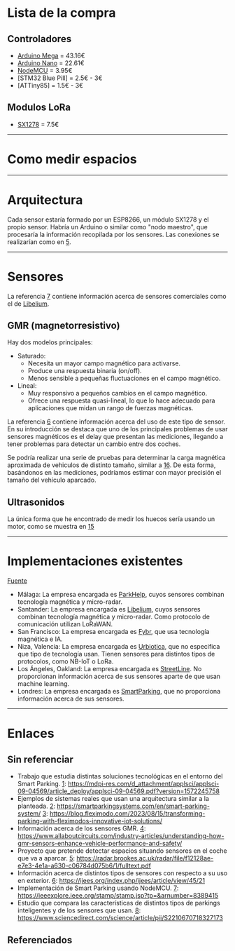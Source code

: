 # Lista de la compra
## Controladores
- [Arduino Mega][1] = 43.16€
- [Arduino Nano][2] = 22.61€
- [NodeMCU][3] = 3.95€
- [STM32 Blue Pill] = 2.5€ - 3€
- [ATTiny85] = 1.5€ - 3€

## Modulos LoRa
- [SX1278][4] = 7.5€

---

# Como medir espacios


---

# Arquitectura
Cada sensor estaría formado por un ESP8266, un módulo SX1278 y el propio sensor. Habría un Arduino o similar como "nodo maestro", que procesaría la información recopilada por los sensores. Las conexiones se realizarían como en [5][5].

---

# Sensores
La referencia [7][7] contiene información acerca de sensores comerciales como el de [Libelium][10].

## GMR (magnetorresistivo)
Hay dos modelos principales:
- Saturado:
    - Necesita un mayor campo magnético para activarse.
    - Produce una respuesta binaria (on/off).
    - Menos sensible a pequeñas fluctuaciones en el campo magnético.
- Lineal:
    - Muy responsivo a pequeños cambios en el campo magnético.
    - Ofrece una respuesta quasi-lineal, lo que lo hace adecuado para aplicaciones que midan un rango de fuerzas magnéticas.

La referencia [6][6] contiene información acerca del uso de este tipo de sensor. En su introducción se destaca que uno de los principales problemas de usar sensores magnéticos es el delay que presentan las mediciones, llegando a tener problemas para detectar un cambio entre dos coches.

Se podría realizar una serie de pruebas para determinar la carga magnética aproximada de vehiculos de distinto tamaño, similar a [16][16]. De esta forma, basándonos en las mediciones, podríamos estimar con mayor precisión el tamaño del vehículo aparcado.

## Ultrasonidos

La única forma que he encontrado de medir los huecos sería usando un motor, como se muestra en [15][15]

---

# Implementaciones existentes
[Fuente][8]

- Málaga: La empresa encargada es [ParkHelp][9], cuyos sensores combinan tecnología magnética y micro-radar.
- Santander: La empresa encargada es [Libelium][10], cuyos sensores combinan tecnología magnética y micro-radar. Como protocolo de comunicación utilizan LoRaWAN.
- San Francisco: La empresa encargada es [Fybr][11], que usa tecnología magnética e IA.
- Niza, Valencia: La empresa encargada es [Urbiotica][12], que no especifica que tipo de tecnología usan. Tienen sensores para distintos tipos de protocolos, como NB-IoT o LoRa.
- Los Ángeles, Oakland: La empresa encargada es [StreetLine][13]. No proporcionan información acerca de sus sensores aparte de que usan machine learning.
- Londres: La empresa encargada es [SmartParking][14], que no proporciona información acerca de sus sensores.

---

# Enlaces
## Sin referenciar
- Trabajo que estudia distintas soluciones tecnológicas en el entorno del Smart Parking.
    [1]: <https://mdpi-res.com/d_attachment/applsci/applsci-09-04569/article_deploy/applsci-09-04569.pdf?version=1572245758>
- Ejemplos de sistemas reales que usan una arquitectura similar a la planteada.
    [2]: <https://smartparkingsystems.com/en/smart-parking-system/>
    [3]: <https://blog.fleximodo.com/2023/08/15/transforming-parking-with-fleximodos-innovative-iot-solutions/>
- Información acerca de los sensores GMR.
    [4]: <https://www.allaboutcircuits.com/industry-articles/understanding-how-gmr-sensors-enhance-vehicle-performance-and-safety/>
- Proyecto que pretende detectar espacios situando sensores en el coche que va a aparcar.
    [5]: <https://radar.brookes.ac.uk/radar/file/f12128ae-e7e3-4e1a-a630-c06784d075b6/1/fulltext.pdf>
- Información acerca de distintos tipos de sensores con respecto a su uso en exterior.
    [6]: <https://ijees.org/index.php/ijees/article/view/45/21>
- Implementación de Smart Parking usando NodeMCU.
    [7]: <https://ieeexplore.ieee.org/stamp/stamp.jsp?tp=&arnumber=8389415>
- Estudio que compara las características de distintos tipos de parkings inteligentes y de los sensores que usan.
    [8]: <https://www.sciencedirect.com/science/article/pii/S2210670718327173>


## Referenciados
[1]: <https://store.arduino.cc/en-es/products/arduino-mega-2560-rev3>
[2]: <https://store.arduino.cc/en-es/products/arduino-nano>
[3]: <https://tienda.bricogeek.com/wifi/1033-nodemcu-v3-wifi-esp8266-ch340.html>
[4]: <https://www.amazon.es/s?k=SX1278+lora>
[5]: <https://how2electronics.com/lora-sx1278-esp8266-transmitter-receiver/>
[6]: <https://ieeexplore.ieee.org/stamp/stamp.jsp?tp=&arnumber=6301241>
[7]: <https://www.sciencedirect.com/science/article/pii/S0959652620312282> 
[8]: <https://link.springer.com/content/pdf/10.1007/978-3-319-59513-9.pdf>
[9]: <https://www.parkhelp.com/>
[10]: <https://www.libelium.com/>
[11]: <https://www.fybr.com/>
[12]: <https://urbiotica.com/>
[13]: <https://www.streetline.com/>
[14]: <https://www.smartparking.com/uk>
[15]: <https://ieeexplore.ieee.org/stamp/stamp.jsp?tp=&arnumber=8658900>
[16]: <https://journals.sagepub.com/doi/pdf/10.1177/0361198105191700119?download=true>

